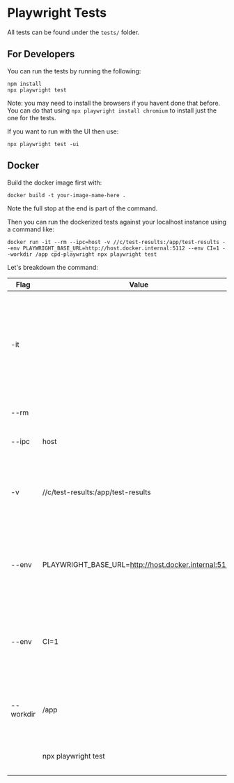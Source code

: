 # Playwright Tests

All tests can be found under the `tests/` folder.

## For Developers
You can run the tests by running the following:
```
npm install
npx playwright test
```
Note: you may need to install the browsers if you havent done that before. You can do that using `npx playwright install chromium` to install just the one for the tests.

If you want to run with the UI then use:
```
npx playwright test -ui
```

## Docker
Build the docker image first with:
```
docker build -t your-image-name-here .
```
Note the full stop at the end is part of the command.

Then you can run the dockerized tests against your localhost instance using a command like:
```
docker run -it --rm --ipc=host -v //c/test-results:/app/test-results --env PLAYWRIGHT_BASE_URL=http://host.docker.internal:5112 --env CI=1 --workdir /app cpd-playwright npx playwright test
```

Let's breakdown the command:

| Flag        | Value                                                | Info |
| ----------- | -----------                                          | ----------- |
| -it         |                                                      | Allocates a pseudo-TTY connected to the container’s stdin; creating an interactive bash shell in the container|
| --rm        |                                                      | Remove the container once it exits |
| --ipc       | host                                                 | Use the host's IPC profile         |
| -v          | //c/test-results:/app/test-results                   | Maps a local path to container path, allows for easy access to the test results |
| --env       | PLAYWRIGHT_BASE_URL=http://host.docker.internal:5112 | Sets an environment variable in the container, used by the playwright config |
| --env       | CI=1                                                 | Sets an environment variable in the container, makes playwright run in CI mode |
| --workdir   | /app                                                 | Sets the working directory for the container process |
|             | npx playwright test                                  | The cmd line run in the container |